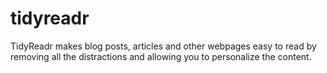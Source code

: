 tidyreadr
=========

TidyReadr makes blog posts, articles and other webpages easy to read by removing all the distractions and allowing you to personalize the content.

